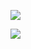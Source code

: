 ![](https://github-readme-stats.vercel.app/api?username=amenteso&hide=contribs,prs)

![](https://github-readme-stats.vercel.app/api/top-langs/?username=amenteso&layout=compact)
